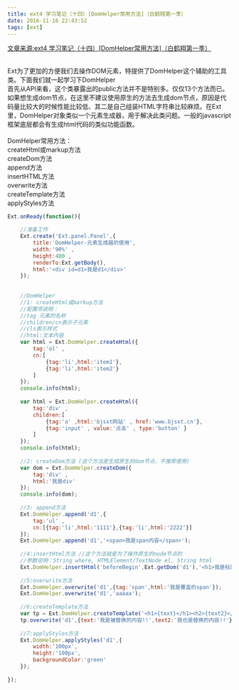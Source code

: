 ```yaml
---
title: ext4 学习笔记（十四）[DomHelper常用方法]（白鹤翔第一季）
date: 2016-11-16 22:43:52
tags: [ext]
---
```

[文章来源:ext4 学习笔记（十四）[DomHelper常用方法]（白鹤翔第一季）](http://blog.csdn.net/u011229848/article/details/53192709)


<br/>Ext为了更加的方便我们去操作DOM元素，特提供了DomHelper这个辅助的工具类。下面我们就一起学习下DomHelper
<br/>首先从API来看，这个类暴露出的public方法并不是特别多。仅仅13个方法而已。如果想生成dom节点，在这里不建议使用原生的方法去生成dom节点，原因是代码量比较大的时候性能比较低、其二是自己组装HTML字符串比较麻烦。在Ext里，DomHelper对象类似一个元素生成器，用于解决此类问题。一般的javascript框架底层都会有生成html代码的类似功能函数。
<br/>
<br/>DomHelper常用方法：
<br/>createHtml或markup方法
<br/>createDom方法
<br/>append方法
<br/>insertHTML方法
<br/>overwrite方法
<br/>createTemplate方法
<br/>applyStyles方法

```javascript
Ext.onReady(function(){

	//准备工作
	Ext.create('Ext.panel.Panel',{
		title:'DomHelper-元素生成器的使用',
		width:'90%' , 
		height:400 ,
		renderTo:Ext.getBody(),
		html:'<div id=d1>我是d1</div>'
	});
	
	
	//DomHelper
	//1: createHtml或markup方法
	//配置项说明：
	//tag 元素的名称  
	//children/cn表示子元素 
	//cls表示样式  
  	//html:文本内容
  	var html = Ext.DomHelper.createHtml({
  		tag:'ol' ,
  		cn:[
  			{tag:'li',html:'item1'},
  			{tag:'li',html:'item2'}
  		]
  	});
  	console.info(html);
  
  	var html = Ext.DomHelper.createHtml({
  		tag:'div' , 
  		children:[
  			{tag:'a' ,html:'bjsxt网站' , href:'www.bjsxt.cn'},
  			{tag:'input' , value:'点击' , type:'button' }
  		]
  	});
  	console.info(html);
  
  	//2: createDom方法 (这个方法是生成原生的dom节点，不推荐使用)
  	var dom = Ext.DomHelper.createDom({
  		tag:'div' ,
  		html:'我是div'
  	});
  	console.info(dom);
  
  	//3: append方法
  	Ext.DomHelper.append('d1',{
  		tag:'ul' , 
  		cn:[{tag:'li',html:'1111'},{tag:'li',html:'2222'}]
  	});
  	Ext.DomHelper.append('d1','<span>我是span内容</span>');
  
  	//4:insertHtml方法 //这个方法就是为了操作原生的node节点的
  	//参数说明：String where, HTMLElement/TextNode el, String html
  	Ext.DomHelper.insertHtml('beforeBegin',Ext.getDom('d1'),'<h1>我是标题!!</h1>')
  
  	//5:overwrite方法
  	Ext.DomHelper.overwrite('d1',{tag:'span',html:'我是覆盖的span'});
  	Ext.DomHelper.overwrite('d1','aaaaa');
  
  	//6:createTemplate方法
  	var tp = Ext.DomHelper.createTemplate('<h1>{text}</h1><h2>{text2}</h2>'); //return Ext.Template
  	tp.overwrite('d1',{text:'我是被替换的内容!!',text2:'我也是替换的内容!!'});
  
  	//7:applyStyles方法	
  	Ext.DomHelper.applyStyles('d1',{
  		width:'100px',
  		height:'100px',
  		backgroundColor:'green'
  	});
	
});
```
